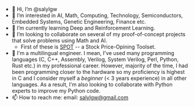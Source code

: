 - 👋 Hi, I’m @salylgw
- 👀 I’m interested in AI, Math, Computing, Technology, Semiconductors, Embedded Systems, Genetic Engineering, Finance etc. 
- 🌱 I’m currently learning Deep and Reinforcement Learning.
- 💞️ I’m looking to collaborate on several of my proof-of-concept projects that solve problems using Math and AI.
  * First of these is [SPOT](https://github.com/salylgw/gammath_spot) -- a Stock Price-Opining Toolset.
- 💞️ I'm a multilingual engineer. I mean, I've used many programming languages (C, C++, Assembly, Verilog, System Verilog, Perl, Python, Rust etc.) in my professional career.
  However, majority of the time, I had been programming closer to the hardware so my proficiency is highest in C and I consider myself a  *beginner* (< 3 years experience) in all other languages.
  As a result, I'm also looking to collaborate with Python experts to improve my Python code.
- 📫 How to reach me: email: salylgw@gmail.com

<!---
salylgw/salylgw is a ✨ special ✨ repository because its `README.md` (this file) appears on your GitHub profile.
You can click the Preview link to take a look at your changes.
--->

